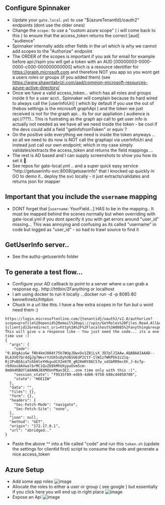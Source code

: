 ## Configure Spinnaker

+ Update your `gate.local.yml` to use "${azureTenantId}/oauth2" endpoints (dont use the older ones)
+ Change the `scope:` to use a "custom azure scope" ( i will come back to this ) to ensure that the access_token returns the correct [aud] "audience"
+ Spinnaker internally adds other fields in the url which is why we cannot add scopes to the "Authorize" endpoint
+ The ORDER of the scopes is important if you ask for email for example before api://spin you will get a token with an AUD [00000003-0000-0000-c000-000000000000] which is a resource identifier for https://graph.microsoft.com and therefore NOT you app so you wont get a users roles or groups (if you added them) (see https://www.shawntabrizi.com/aad/common-microsoft-resources-azure-active-directory/
+ Once we have a valid access_token... which has all roles and groups inside it for a user acct.. Spinnaker will complain because its hard wired to always call the [userInfoUri] ( which by default if you use the out of thebox settings is the microsoft graphApi ) and the token we just received  is not for the graph api... its for our appliation ( audience is api://???).. This is fustrating as the graph api call to get user info is actually not needed as we have all we need inside the token - be cool if the devs could add a field "getinfofromToken" or equiv ?
+ On the positive side everything we need is inside the token anyways .. so all we need to do now is NOT call the graphapi via userInfoUri and instead just call our own endpoint; which in my case simply validates/extracts the access_token and returns the field mappings ...
+ The rest is AD based and I can supply screenshots to show you how its set it :slightly_smiling_face:
+ See repos for gate-local.yml .. and a super quick easy service "http://getuserinfo-svc:8008/getuserinfo" that I knocked up quickly in GO to demo it..  deploy the svc locally - it just extracts/validates and returns json for mapper

## Important that you include the `username` mapping
* DONT forget that [`username`: YourField...] HAS to be in the mapping.. It must be mapped behind the scenes normally but when overriding with gate-local.yml if you dont specify it you with get errors around "user_id" missing... This was annoying and confusing as its called "username" in code but logged as "user_id" - so had to trawl source to find it

## GetUserInfo server..
+ See the authz-getuserinfo folder


## To generate a test flow...

+ Configure your AD callback to point to a server where u can grab a response eg.. http://httbin/2Fanything or localhost
+ I am using docker to run it locally ...docker run -d -p 8085:80 kennethreitz/httpbin
+ Chuck in a url like this. I have a few extra scopes in for fun but u wont need them :)

```
https://login.microsoftonline.com/{tenantid}/oauth2/v2.0/authorize?scope=profile%20openid%20email%20api://spin/GetRoles%20Files.Read.All&client_id={clientid}2&redirect_uri=http%3A%2F%2Flocalhost%3A8085%2Fanything&response_type=code&state=blob
This will give u a response like - You just need the code... its a one time use :)
{
  "args": {
    "code": "0.AUgAiuGw_fNh4kmJH84t75h7WUpJDwvDu1ZBjLvX_3D7plJIAAw.AQABAAIAAAD--DLA3VO7QrddgJg7WevrYzUX5uOyhU6SUEdP2CtY-IlW1zfWKPDk3z21q-Rj3PvBEAiaTo5bHleYHkgudCXIm97R_gR2KmRY86C57w_xdSbRR9ecXh_J-6cfp-rb9Uos8AVwalbrMC1QuZb9kMhUXypuOvm5cm-0mOH4RBQYlA8ANNJBXMOUnPNan3E2...one time only with this :)",
    "session_state": "f9535f09-edb9-4d06-9758-b86cd4058708",
    "state": "H6E1IW"
  },
  "data": "",
  "files": {},
  "form": {},
  "headers": {
    "Sec-Fetch-Mode": "navigate",
    "Sec-Fetch-Site": "none",
  },
  "json": null,
  "method": "GET",
  "origin": "172.17.0.1",
  "url": "abridged.."
}
```

+ Paste the above ^^ into a file called "code" and run this `token.sh` (update the settings for clientId first) script to consume the code and generate a nice access_token


## Azure Setup

+ Add some app roles
![image](https://user-images.githubusercontent.com/2591162/121576231-15e49c00-ca20-11eb-9671-dff9714c4ca4.png)
+ Allocate the roles to either a user or group ( see google ) but essentially if you click here you will end up in right place
![image](https://user-images.githubusercontent.com/2591162/121576672-825f9b00-ca20-11eb-9dcb-cc5fa9d5cf06.png)
+ Expose an Api
![image](https://user-images.githubusercontent.com/2591162/121576767-a1f6c380-ca20-11eb-8ce7-b91763ed9e96.png)




